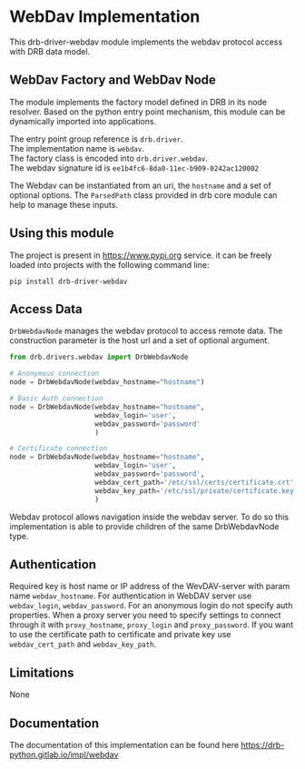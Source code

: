 # WebDav Implementation
This drb-driver-webdav module implements the webdav protocol access with DRB data model.

## WebDav Factory and WebDav Node
The module implements the factory model defined in DRB in its node resolver. Based on the python entry point mechanism, this module can be dynamically imported into applications.

The entry point group reference is `drb.driver`.<br/>
The implementation name is `webdav`.<br/>
The factory class is encoded into `drb.driver.webdav`.<br/>
The webdav signature id is  `ee1b4fc6-8da0-11ec-b909-0242ac120002`<br/>

The Webdav can be instantiated from an uri, the `hostname` and a set of optional options. The `ParsedPath` class provided in drb core module can help to manage these inputs.

## Using this module
The project is present in https://www.pypi.org service. it can be freely 
loaded into projects with the following command line:

```commandline
pip install drb-driver-webdav
```
## Access Data
`DrbWebdavNode` manages the webdav protocol to access remote data. The construction
parameter is the host url and a set of optional argument.

```python
from drb.drivers.webdav import DrbWebdavNode

# Anonymous connection
node = DrbWebdavNode(webdav_hostname="hostname")

# Basic Auth connection
node = DrbWebdavNode(webdav_hostname="hostname",
                     webdav_login='user',
                     webdav_password='password'
                     )

# Certificate connection
node = DrbWebdavNode(webdav_hostname="hostname",
                     webdav_login='user',
                     webdav_password='password',
                     webdav_cert_path='/etc/ssl/certs/certificate.crt',
                     webdav_key_path='/etc/ssl/private/certificate.key'
                     )
```
Webdav protocol allows navigation inside the webdav server. To do so this 
implementation is able to provide children of the same DrbWebdavNode type.

## Authentication
Required key is host name or IP address of the WevDAV-server with param name `webdav_hostname`.
For authentication in WebDAV server use `webdav_login`, `webdav_password`.
For an anonymous login do not specify auth properties.
When a proxy server you need to specify settings to connect through it with `proxy_hostname`, `proxy_login` and `proxy_password`.
If you want to use the certificate path to certificate and private key use `webdav_cert_path` and `webdav_key_path`.

## Limitations

None

## Documentation

The documentation of this implementation can be found here https://drb-python.gitlab.io/impl/webdav